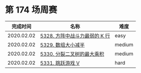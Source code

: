 # 第 174 场周赛

**完成时间**|**名称**|**难度**
------------|--------|------------
2020.02.02|[5328. 方阵中战斗力最弱的 K 行](./5328.%20方阵中战斗力最弱的%20K%20行)|easy
2020.02.02|[5329. 数组大小减半](./5329.%20数组大小减半)|medium
2020.02.02|[5330. 分裂二叉树的最大乘积](./5334.%20分裂二叉树的最大乘积)|medium
2020.02.02|[5331. 跳跃游戏 V](./5335.%20跳跃游戏%20V)|hard
